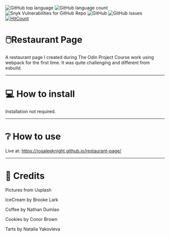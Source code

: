 ![GitHub top language](https://img.shields.io/github/languages/top/RosaleeKnight/restaurant-page)
![GitHub language count](https://img.shields.io/github/languages/count/RosaleeKnight/restaurant-page)
![Snyk Vulnerabilities for GitHub Repo](https://img.shields.io/snyk/vulnerabilities/github/RosaleeKnight/restaurant-page)
![GitHub](https://img.shields.io/github/license/RosaleeKnight/restaurant-page)
![GitHub issues](https://img.shields.io/github/issues/RosaleeKnight/restaurant-page)
[![HitCount](https://hits.dwyl.com/RosaleeKnight/restaurant-page.svg?style=flat)](http://hits.dwyl.com/RosaleeKnight/restaurant-page)

# 🖱️Restaurant Page
A restaurant page I created during The Odin Project Course work using webpack for the first time. It was quite challenging and different from esbuild. 

-----
# 💻 How to install 
Installation not required.

-----
# ❔ How to use
Live at: https://rosaleeknight.github.io/restaurant-page/

-----
# 📝 Credits

<p> Pictures from Usplash
<p> IceCream by Brooke Lark
<p> Coffee by Nathan Dumlao
<p> Cookies by Conor Brown
<p> Tarts by Natalia Yakovleva
